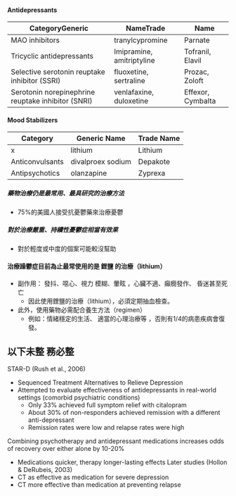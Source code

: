 #### Antidepressants

CategoryGeneric|NameTrade|Name
--|--|--
MAO inhibitors |tranylcypromine|Parnate
Tricyclic antidepressants|Imipramine, amitriptyline|Tofranil, Elavil
Selective serotonin reuptake inhibitor (SSRI)|fluoxetine, sertraline|Prozac, Zoloft
Serotonin norepinephrine reuptake inhibitor (SNRI)|venlafaxine, duloxetine|Effexor, Cymbalta

#### Mood Stabilizers

Category|Generic Name|Trade Name
--|--|--
x|lithium|Lithium
Anticonvulsants|divalproex sodium|Depakote
Antipsychotics|olanzapine|Zyprexa


##### 藥物治療仍是最常用、最具研究的治療方法
- 75%的美國人接受抗憂鬱藥來治療憂鬱


##### 對於治療嚴重、持續性憂鬱症相當有效果
- 對於輕度或中度的個案可能較沒幫助

#### 治療躁鬱症目前為止最常使用的是 鋰鹽 的治療（lithium）
- 副作用： 發抖、噁心、視力 模糊、暈眩 ，心臟不適、癲癇發作、 昏迷甚至死亡
	- 因此使用鋰鹽的治療（lithium），必須定期抽血檢查。
- 此外，使用藥物必需配合養生方法（regimen）
	- 例如：情緒穩定的生活、 適當的心理治療等 ，否則有1/4的病患疾病會復發。

## 以下未整 務必整
STAR-D (Rush et al., 2006)
-	Sequenced Treatment Alternatives to Relieve Depression 
-	Attempted to evaluate effectiveness of antidepressants in real-world settings (comorbid psychiatric conditions)
	-	Only 33% achieved full symptom relief with citalopram 
	- About 30% of non-responders achieved remission with a different anti-depressant
	- Remission rates were low and relapse rates were high

Combining psychotherapy and antidepressant medications increases odds of recovery over either alone by 10-20%
-	Medications quicker, therapy longer-lasting effects
Later studies (Hollon & DeRubeis, 2003)
-	CT as effective as medication for severe depression
-	CT more effective than medication at preventing relapse